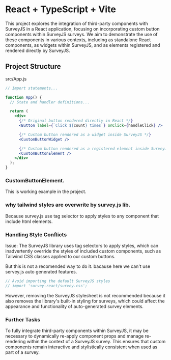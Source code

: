 # React + TypeScript + Vite

This project explores the integration of third-party components with SurveyJS in a React application, focusing on incorporating custom button components within SurveyJS surveys. We aim to demonstrate the use of these components in various contexts, including as standalone React components, as widgets within SurveyJS, and as elements registered and rendered directly by SurveyJS.

## Project Structure

src/App.js 
```jsx
// Import statements...

function App() {
  // State and handler definitions...

  return (
    <div>
      {/* Original button rendered directly in React */}
      <Button label={`Click ${count} times`} onClick={handleClick} />

      {/* Custom button rendered as a widget inside SurveyJS */}
      <CustomButtonWidget />

      {/* Custom button rendered as a registered element inside SurveyJS */}
      <CustomButtonElement />
    </div>
  );
}
```
### CustomButtonElement.  

This is working example in the project.    

### why tailwind styles are overwrite by survey.js lib.   

Because survey.js use tag selector to apply styles to any component that include html elements.    

### Handling Style Conflicts

Issue: The SurveyJS library uses tag selectors to apply styles, which can inadvertently override the styles of included custom components, such as Tailwind CSS classes applied to our custom buttons.

But this is not a recomended way to do it. bacause here we can't use servey.js auto generated features.   

```jsx
// Avoid importing the default SurveyJS styles
// import 'survey-react/survey.css';

```

However, removing the SurveyJS stylesheet is not recommended because it also removes the library's built-in styling for surveys, which could affect the appearance and functionality of auto-generated survey elements.

### Further Tasks

To fully integrate third-party components within SurveyJS, it may be necessary to dynamically re-apply component props and manage re-rendering within the context of a SurveyJS survey. This ensures that custom components remain interactive and stylistically consistent when used as part of a survey.
